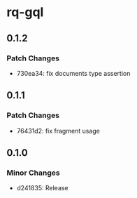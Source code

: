 # rq-gql

## 0.1.2

### Patch Changes

- 730ea34: fix documents type assertion

## 0.1.1

### Patch Changes

- 76431d2: fix fragment usage

## 0.1.0

### Minor Changes

- d241835: Release
